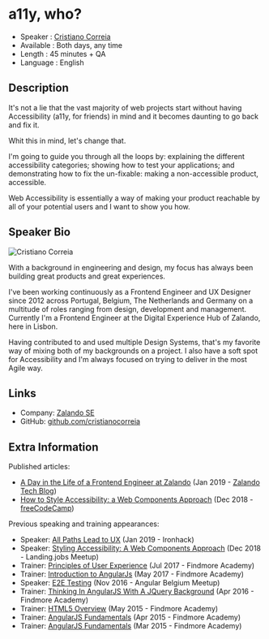 a11y, who?
=========================

* Speaker   : [Cristiano Correia](https://avatars0.githubusercontent.com/u/4750068?s=460&v=4)
* Available : Both days, any time
* Length    : 45 minutes + QA
* Language  : English

Description
-----------

It's not a lie that the vast majority of web projects start without having Accessibility (a11y, for friends) in mind and it becomes daunting to go back and fix it.

Whit this in mind, let's change that.

I'm going to guide you through all the loops by: explaining the different accessibility categories; showing how to test your applications; and demonstrating how to fix the un-fixable: making a non-accessible product, accessible.

Web Accessibility is essentially a way of making your product reachable by all of your potential users and I want to show you how.

Speaker Bio
-----------

![Cristiano Correia](http://cristianocorreia.com/photo.jpg)

With a background in engineering and design, my focus has always been building great products and great experiences.

I've been working continuously as a Frontend Engineer and UX Designer since 2012 across Portugal, Belgium, The Netherlands and Germany on a multitude of roles ranging from design, development and management. Currently I'm a Frontend Engineer at the Digital Experience Hub of Zalando, here in Lisbon.

Having contributed to and used multiple Design Systems, that's my favorite way of mixing both of my backgrounds on a project. I also have a soft spot for Accessibility and I'm always focused on trying to deliver in the most Agile way.

Links
-----

* Company: [Zalando SE](https://github.com/zalando)
* GitHub: [github.com/cristianocorreia](https://github.com/cristianocorreia)

Extra Information
-----------------

Published articles:
* [A Day in the Life of a Frontend Engineer at Zalando](https://jobs.zalando.com/tech/blog/frontend-engineer-zalando/) (Jan 2019 - [Zalando Tech Blog](https://jobs.zalando.com/tech/blog/))
* [How to Style Accessibility: a Web Components Approach](https://medium.freecodecamp.org/styling-accessibility-a-web-components-approach-dc2aa8123eb2) (Dec 2018 - [freeCodeCamp]())

Previous speaking and training appearances:
* Speaker: [All Paths Lead to UX](https://www.meetup.com/ironhack-lisbon/events/258125917/) (Jan 2019 - Ironhack)
* Speaker: [Styling Accessibility: A Web Components Approach](https://www.meetup.com/landing_jobs/events/256720438/) (Dec 2018 - Landing.jobs Meetup)
* Trainer: [Principles of User Experience](http://academy.findmore.pt/learning-areas/development/principles-of-user-experience-ux) (Jul 2017 - Findmore Academy)
* Trainer: [Introduction to AngularJs](http://academy.findmore.pt/learning-areas/development/introduction-to-angularjs) (May 2017 - Findmore Academy)
* Speaker: [E2E Testing](https://www.meetup.com/de-DE/Angular-Belgium/events/235752358/) (Nov 2016 - Angular Belgium Meetup)
* Trainer: [Thinking In AngularJS With A JQuery Background](http://academy.findmore.pt/learning-areas/development/thinking-in-angularjs-with-a-jquery-background) (Apr 2016 - Findmore Academy)
* Trainer: [HTML5 Overview](http://academy.findmore.pt/learning-areas/development/html5-overview
) (May 2015 - Findmore Academy)
* Trainer: [AngularJS Fundamentals](http://academy.findmore.pt/learning-areas/development/angularjs-fundamentals-new-session) (Apr 2015 - Findmore Academy)
* Trainer: [AngularJS Fundamentals](http://academy.findmore.pt/learning-areas/development/angularjs-fundamentals
) (Mar 2015 - Findmore Academy)
